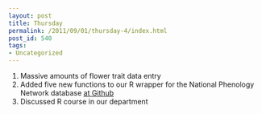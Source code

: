 ```yaml
---
layout: post
title: Thursday
permalink: /2011/09/01/thursday-4/index.html
post_id: 540
tags: 
- Uncategorized
---
```


<ol>
	<li>Massive amounts of flower trait data entry</li>
	<li>Added five new functions to our R wrapper for the National Phenology Network database <a href="https://github.com/SChamberlain/rnpn" target="_blank">at Github</a></li>
	<li>Discussed R course in our department</li>
</ol>